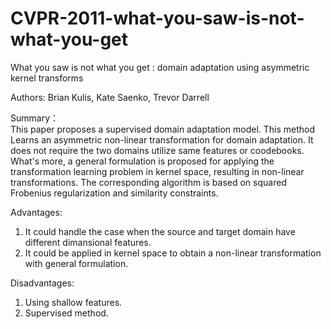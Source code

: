 # CVPR-2011-what-you-saw-is-not-what-you-get
What you saw is not what you get : domain adaptation using asymmetric kernel transforms 

Authors: Brian Kulis, Kate Saenko, Trevor Darrell

Summary：  
This paper proposes a supervised domain adaptation model. This method Learns an asymmetric non-linear transformation for domain adaptation. It does not require the two domains utilize same features or coodebooks. What's more, a general formulation is proposed for applying the transformation learning problem in kernel space, resulting in non-linear transformations. The corresponding algorithm is based on squared Frobenius regularization and similarity constraints.

Advantages:  
1. It could handle the case when the source and target domain have different dimansional features.  
2. It could be applied in kernel space to obtain a non-linear transformation with general formulation.

Disadvantages:   
1. Using shallow features.  
2. Supervised method.
